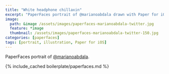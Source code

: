 ```yaml
---
title: "White headphone chillaxin"
excerpt: "PaperFaces portrait of @marianoabdala drawn with Paper for iOS on an iPad."
image: 
  path: &image /assets/images/paperfaces-marianoabdala-twitter.jpg 
  feature: *image
  thumbnail: /assets/images/paperfaces-marianoabdala-twitter-150.jpg
categories: [paperfaces]
tags: [portrait, illustration, Paper for iOS]
---
```


PaperFaces portrait of [@marianoabdala](https://twitter.com/marianoabdala).

{% include_cached boilerplate/paperfaces.md %}
